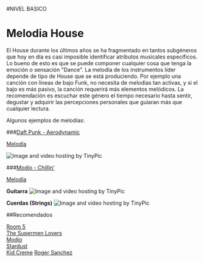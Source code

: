 
#NIVEL BASICO


# Melodia House 

El House durante los últimos años se ha fragmentado en tantos subgéneros que hoy en día es casi imposible identificar  atributos musicales específicos. Lo bueno de esto es que se puede componer cualquier cosa que tenga la emoción o sensación "Dance". La melodía de los instrumentos líder depende de tipo de House que se está produciendo. Por ejemplo una canción con  líneas de bajo Funk, no necesita de melodías tan activas, y si el bajo es más pasivo, la canción requerirá más elementos melódicos. La recomendación es escuchar este género el tiempo necesario hasta sentir, degustar y adquirir las percepciones personales que guiaran más que cualquier lectura.

Algunos ejemplos de melodías:

###[Daft Punk - Aerodynamic](https://www.youtube.com/watch?v=L93-7vRfxNs)

[Melodía](http://picosong.com/9acW)

<img src="http://i62.tinypic.com/2chndjt.jpg" border="0" alt="Image and video hosting by TinyPic"></a>


###[Modjo - Chillin' ](https://www.youtube.com/watch?v=hTl0F2cKzLk) 

[Melodía](http://picosong.com/9afn) 


**Guitarra**
<img src="http://i60.tinypic.com/2pqp5j5.jpg" border="0" alt="Image and video hosting by TinyPic"></a>  

**Cuerdas (Strings)**
<img src="http://i62.tinypic.com/2rwn50n.jpg" border="0" alt="Image and video hosting by TinyPic"></a>  

##Recomendados

[Room 5](https://www.youtube.com/watch?v=eSDV1HEMaek&list=RDeSDV1HEMaek)   
[The Supermen Lovers](https://www.youtube.com/watch?v=h61QG4s0I3U&list=PL45C766F6C89F2354)   
[Modjo](https://www.youtube.com/watch?v=m3UT-lM8usY&list=PL6F9BF23FBFC73910)   
[Stardust](https://www.youtube.com/watch?v=Zcb1ZN7Jo_4&list=RDZcb1ZN7Jo_4#t=12)  
[Kid Creme](https://www.youtube.com/watch?v=FgsddjuPjwo&list=PLzUG01mbsUYrJuJznKOWAXye3kE4m6fUX) 
[Roger Sanchez](https://www.youtube.com/watch?v=VvFsUj0MGb8&list=PLA2B32BECF74EAD3D) 
